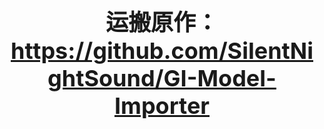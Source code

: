 #     <center><h1 style="font-size: 36px;">运搬原作：https://github.com/SilentNightSound/GI-Model-Importer</h1></center>    




